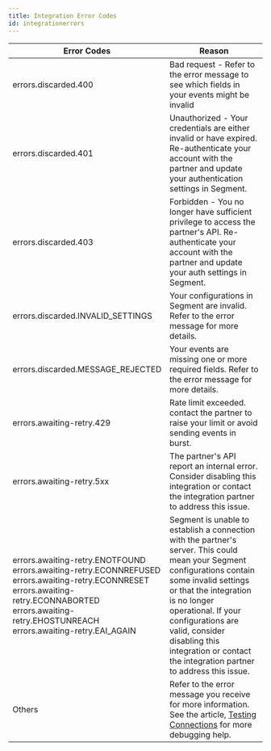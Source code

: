 ```yaml
---
title: Integration Error Codes
id: integrationerrors
---
```


| Error Codes                                                                                                                                                                                                   | Reason                                                                                                                                                                                                                                                                                                                                     |
| ---------------------------------- | ------------------------------------------------------------------------------------------------------------------------------------------------------------------------------------------------------------------------------------------------------------------------------------------------------------------------------------------ |
| errors.discarded.400               | Bad request - Refer to the error message to see which fields in your events might be invalid                                                                                                                                                                                                                                        |
| errors.discarded.401               | Unauthorized - Your credentials are either invalid or have expired. Re-authenticate your account with the partner and update your authentication settings in Segment.                                                                                                                                                                       |
| errors.discarded.403               | Forbidden - You no longer have sufficient privilege to access the partner's API. Re-authenticate your account with the partner and update your auth settings in Segment.                                                                                                                                                            |
| errors.discarded.INVALID_SETTINGS  | Your configurations in Segment are invalid. Refer to the error message for more details.                                                                                                                                                                                                                                            |
| errors.discarded.MESSAGE_REJECTED  | Your events are missing one or more required fields. Refer to the error message for more details.                                                                                                                                                                                                                                   |
| errors.awaiting-retry.429          | Rate limit exceeded. contact the partner to raise your limit or avoid sending events in burst.                                                                                                                                                                                                                                      |
| errors.awaiting-retry.5xx          | The partner's API report an internal error. Consider disabling this integration or contact the integration partner to address this issue.                                                                                                                                                                                           |
| errors.awaiting-retry.ENOTFOUND<br>errors.awaiting-retry.ECONNREFUSED <br>errors.awaiting-retry.ECONNRESET<br>errors.awaiting-retry.ECONNABORTED<br>errors.awaiting-retry.EHOSTUNREACH<br>errors.awaiting-retry.EAI_AGAIN | Segment is unable to establish a connection with the partner's server. This could mean your Segment configurations contain some invalid settings or that the integration is no longer operational.  If your configurations are valid, consider disabling this integration or contact the integration partner to address this issue. |
| Others                             | Refer to the error message you receive for more information. See the article, [Testing Connections](/docs/connections/test-connections/) for more debugging help. 
